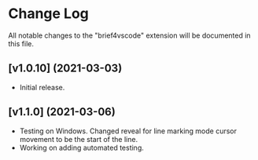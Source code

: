 # Change Log

All notable changes to the "brief4vscode" extension will be documented in this file.

## [v1.0.10] (2021-03-03)

- Initial release.

## [v1.1.0] (2021-03-06)

- Testing on Windows. Changed reveal for line marking mode cursor movement to be the start of the line.
- Working on adding automated testing.
